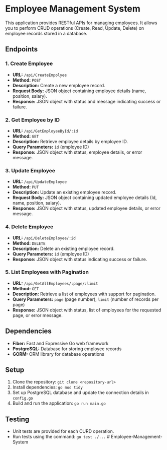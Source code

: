 # Employee Management System

This application provides RESTful APIs for managing employees. It allows you to perform CRUD operations (Create, Read, Update, Delete) on employee records stored in a database.

## Endpoints

### 1. Create Employee

- **URL:** `/api/CreateEmpolyee`
- **Method:** `POST`
- **Description:** Create a new employee record.
- **Request Body:** JSON object containing employee details (name, position, salary).
- **Response:** JSON object with status and message indicating success or failure.

### 2. Get Employee by ID

- **URL:** `/api/GetEmployeeById/:id`
- **Method:** `GET`
- **Description:** Retrieve employee details by employee ID.
- **Query Parameters:** `id` (employee ID)
- **Response:** JSON object with status, employee details, or error message.

### 3. Update Employee

- **URL:** `/api/UpdateEmployee`
- **Method:** `PUT`
- **Description:** Update an existing employee record.
- **Request Body:** JSON object containing updated employee details (Id, name, position, salary).
- **Response:** JSON object with status, updated employee details, or error message.

### 4. Delete Employee

- **URL:** `/api/DeleteEmployee/:id`
- **Method:** `DELETE`
- **Description:** Delete an existing employee record.
- **Query Parameters:** `id` (employee ID)
- **Response:** JSON object with status indicating success or failure.

### 5. List Employees with Pagination

- **URL:** `/api/GetAllEmployees/:page/:limit`
- **Method:** `GET`
- **Description:** Retrieve a list of employees with support for pagination.
- **Query Parameters:** `page` (page number), `limit` (number of records per page)
- **Response:** JSON object with status, list of employees for the requested page, or error message.



## Dependencies

- **Fiber:** Fast and Expressive Go web framework
- **PostgreSQL:** Database for storing employee records
- **GORM:** ORM library for database operations

## Setup

1. Clone the repository: `git clone <repository-url>`
2. Install dependencies: `go mod tidy`
3. Set up PostgreSQL database and update the connection details in `config.go`
4. Build and run the application: `go run main.go`

## Testing

- Unit tests are provided for each CURD operation.
- Run tests using the command: `go test ./...`
#   E m p l o y e e - M a n a g e m e n t - S y s t e m 
 
 